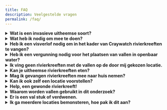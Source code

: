 ```yaml
---
title: FAQ
description: Veelgestelde vragen
permalink: /faq/
---
```


<details closed markdown="1">
<summary><strong>Wat is een invasieve uitheemse soort?</strong></summary>
Een uitheemse soort is een dier, plant of ander organisme dat van nature niet voorkomt in een bepaald ecosysteem en daar vaak door menselijk handelen wordt binnengebracht. Soms kan een uitheemse soort zich vestigen in het nieuwe leefgebied en zich vervolgens snel verspreiden, onder andere door een gebrek aan natuurlijke vijanden. Wanneer hij hierdoor de inheemse biodiversiteit verstoort en een ecologisch, economisch of gezondheidsrisico vormt, krijgt hij het label 'invasief'.
</details>

<details closed markdown="1">
<summary><strong>Wat heb ik nodig om mee te doen?</strong></summary>
Als je je aanmeldt, krijg je al het nodige materiaal toegestuurd. Dingen die ook handig zijn om te gebruiken, zijn laarzen, regenkledij, gsm of fototoestel en een schrijfplank (ook als je niet over deze dingen beschikt kan je nog steeds meedoen).
</details>

<details closed markdown="1">
<summary><strong>Heb ik een visverlof nodig om in het kader van Craywatch rivierkreeften te vangen?</strong></summary>
Nee, dat is niet nodig. Als vrijwilliger kan je zonder visvergunning de toegestuurde vallen plaatsen zoals afgesproken binnen het kader van Craywatch (afgesproken locatie en afgesproken data).
</details>

<details closed markdown="1">
<summary><strong>Heb ik een vergunning nodig voor het plaatsen van vallen in openbaar water?</strong></summary>
Ja, voor het plaatsen van vallen en andere vangtuigen in openbare wateren is een vergunning noodzakelijk. Binnen het kader van Craywatch val je onder een algemene vergunning voor het plaatsen van de toegestuurde vallen voor wetenschappelijk onderzoek. Dit geldt enkel voor de toegestuurde vallen en op de afgesproken locatie(s) en data.
</details>

<details closed markdown="1">
<summary><strong>Ik ving geen rivierkreeften met de vallen op de door mij gekozen locatie.</strong></summary>
Dat is goed nieuws! Vermoedelijk betekent dit dat er geen rivierkreeften aanwezig zijn op die locatie. Geef deze 'nulwaarneming' zeker door, want de afwezigheid van kreeften is voor ons even belangrijk als een waarneming van een rivierkreeft! Op de pagina [rapporteer waarnemingen](/waarnemingen/) wordt uitgelegd hoe je een nulwaarneming invoert.
</details>

<details closed markdown="1">
<summary><strong>Kan je uitheemse rivierkreeften eten?</strong></summary>
Rivierkreeften leven in het water en wroeten in de bodem. Hierdoor worden zij gemakkelijk blootgesteld aan zware metalen en andere verontreinigingen. Zeker in vervuilde wateren stapelen deze giftige stoffen zich in hoge concentraties op in de weefsels van de dieren. Het vangen en eten van uitheemse rivierkreeften uit Vlaamse wateren is omwille van de mogelijke gezondheidsrisico's bijgevolg af te raden.
</details>

<details closed markdown="1">
<summary><strong>Mag ik gevangen rivierkreeften mee naar huis nemen?</strong></summary>
Nee, dat mag niet. Rivierkreeften gevangen tijdens Craywatch dienen terug uitgezet te worden op de locatie waar ze werden gevangen. Het is niet toegelaten (en zelfs wettelijk verboden) om gevangen rivierkreeften mee naar huis te nemen. Ze zouden namelijk kunnen ontsnappen en elders een nieuwe populatie kunnen stichten. Daarnaast zou zo ook de kreeftenpest,  een schimmelziekte die dodelijk is voor inheemse rivierkreeften en waar uitheemse rivierkreeften potentiële drager van zijn, zich verder kunnen verspreiden.
</details>

<details closed markdown="1">
<summary><strong>Kan ik ook zelf een locatie voorstellen?</strong></summary>
Ja, dat is mogelijk. Je kan, wanneer je je aanmeldt bij Craywatch via het Google formulier, een locatie voorstellen. Wij zullen dan kijken of je suggestie voldoet aan enkele criteria, waaronder de diepte en oppervlakte van het water,  en deze na goedkeuring toevoegen aan de lijst van locaties. Het is wel belangrijk om dit steeds in samenspraak te doen en de vallen dus niet op willekeurige locaties uit te zetten. Zo kunnen jouw (nul)waarnemingen zeker meetellen in dit onderzoek. Bij vragen kan je altijd contact opnemen met <craywatch@inbo.be>.
</details>

<details closed markdown="1">
<summary><strong>Help, een gewonde rivierkreeft!</strong></summary>
Rivierkreeften die samen in een val zitten kunnen elkaar soms verwonden. Ook kan het gebeuren dat een rivierkreeft een poot loslaat bij het hanteren. Dit is een natuurlijk ontsnappingsmechanisme en doet het dier normaal geen pijn. De afgeworpen poot zal gewoon weer teruggroeien en na enkele maanden is het dier terug als voorheen. Laat dit je alvast niet weerhouden om de rivierkreeft te fotograferen en jouw waarneming door te geven.
</details>

<details closed markdown="1">
<summary><strong>Waarom worden vallen gebruikt in dit onderzoek?</strong></summary>
Rivierkreeften zijn voornamelijk 's nachts actief en verbergen zich overdag in holen of tussen dichte vegetatie. Hierdoor zijn ze meestal moeilijk waar te nemen en worden ze pas gespot wanneer ze al in grote aantallen aanwezig zijn. Het is de bedoeling om bij het project Craywatch ook kleine of recent ontstane populaties te detecteren. Hiervoor is het gebruik van beaasde vallen die 's nachts blijven staan de meest geschikte methode.
</details>

<details closed markdown="1">
<summary><strong>Er is een val stuk of verdwenen.</strong></summary>
Dat is erg jammer, maar niets aan te doen. Probeer steeds de vallen zo onopvallend mogelijk te plaatsen om het risico op diefstal en vandalisme te beperken. Mocht er toch een val verdwijnen of stukgaan, noteer dit dan of meldt het aan het Craywatch-team zodat wij dit kunnen registreren. Het aantal vallen per locatie is namelijk een belangrijk gegeven voor onze analyses achteraf.
</details>

<details closed markdown="1">
<summary><strong>Ik ga meerdere locaties bemonsteren, hoe pak ik dit aan?</strong></summary>
Indien je meerdere locaties hebt gekozen, dan kan je het onderzoek op twee manieren uitvoeren. Ofwel richt je je op één locatie per 5 dagen en rond je je werk af voordat je aan de volgende plek begint. Ofwel plaats en controleer je de vallen op twee of meer locaties binnen dezelfde periode van 5 dagen. In het eerste geval kan je mits goedkeuring je set materiaal hergebruiken. Let wel op, dit mag enkel als de locaties in dezelfde regio liggen om verdere verspreiding van de kreeftenpest te voorkomen. Wil je het op de tweede manier doen, laat dit dan op voorhand weten zodat we extra pakketten met materiaal kunnen opsturen.
</details>
